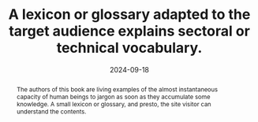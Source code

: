 ---
N: '7'
Rubrique: Contents
title: A lexicon or glossary adapted to the target audience explains sectoral or technical vocabulary.
abstract: "The authors of this book are living examples of the almost instantaneous capacity of human beings to jargon as soon as they accumulate some knowledge. A small lexicon or glossary, and presto, the site visitor can understand the contents."
categories: ["Contents"]
agrege: O4007-E006
opquast: '4 007'
indiceebook: '6'
description: "Rule n° 006"
before: "005"
weight: "006"
after: "007"
actif: '1'
layout: rules
date: 2024-09-18
tags: ["Accessibility"]
objectif: [ 
    "Allow users to understand sectoral or technical content.",
    "Make it easier to use a service.",
    "Improve SEO on technical keywords or expressions.",
    "Improve the accessibility of content to people with disabilities.",
    "Improve the way content is taken into account by search engines and indexing tools."]
Meo: [
    "A section, page or series of glossary pages explaining the technical or sectoral vocabulary used in the content of the site. This glossary must be available directly from each page of the site.",
    "Or a mechanism allowing the user to access the definition of technical or sectoral vocabulary terms, from at least their first occurrence on each page of the site."]
Controle: ["For each page containing specific vocabulary, check that it is possible to access:

    A section acting as a glossary on each page concerned.
    A single page or series of glossary pages available via navigation menus.
    Or directly to the definition of terms from at least their first occurrence on each page of the site via a link or a tooltip.
"
]
epubcheck: 
ace: 
humancheck: true
Source: ["Opquast"]
Referentiel: [""]
steps: ["Contents", "Editorial"]
---
